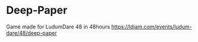 # Deep-Paper
Game made for LudumDare 48 in 48hours
https://ldjam.com/events/ludum-dare/48/deep-paper
